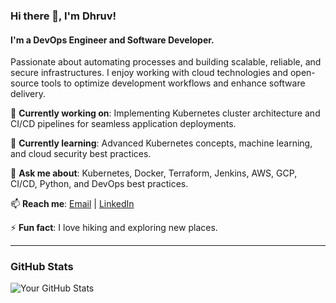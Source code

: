 ### Hi there 👋, I'm Dhruv!

#### I'm a DevOps Engineer and Software Developer.

Passionate about automating processes and building scalable, reliable, and secure infrastructures. I enjoy working with cloud technologies and open-source tools to optimize development workflows and enhance software delivery.

🔭 **Currently working on**: Implementing Kubernetes cluster architecture and CI/CD pipelines for seamless application deployments.

🌱 **Currently learning**: Advanced Kubernetes concepts, machine learning, and cloud security best practices.

💬 **Ask me about**: Kubernetes, Docker, Terraform, Jenkins, AWS, GCP, CI/CD, Python, and DevOps best practices.

📫 **Reach me**: [Email](dhruvpanchal96@gmail.com) | [LinkedIn](https://www.linkedin.com/in/panchaldhruv) 


⚡ **Fun fact**: I love hiking and exploring new places.

---
### GitHub Stats

![Your GitHub Stats](https://github-readme-stats.vercel.app/api?username=dhruv-panchal&show_icons=true&hide_title=true&hide=prs,issues&count_private=true)

